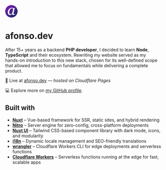 <img src="public/static/icons/favicon-192.png" alt="afonso.dev" width="40" height="40">

# afonso.dev

After 15+ years as a backend **PHP developer**, I decided to learn **Node**, **TypeScript** and their ecosystem. Rewriting my website served as my hands-on introduction to this new stack, chosen for its well-defined scope that allowed me to focus on fundamentals while delivering a complete product.

🚀 Live at [afonso.dev](https://afonso.dev) _— hosted on Cloudflare Pages_

💻 Explore more on [my GitHub profile](https://github.com/afonsodemori).

## Built with

- **[Nuxt](https://nuxt.com/)** – Vue-based framework for SSR, static sites, and hybrid rendering
- **[Nitro](https://nitro.unjs.io/)** – Server engine for zero-config, cross-platform deployments
- **[Nuxt UI](https://ui.nuxt.com/)** – Tailwind CSS-based component library with dark mode, icons, and modularity
- **[i18n](https://v9.i18n.nuxtjs.org/)** – Dynamic locale management and SEO-friendly translations
- **[wrangler](https://developers.cloudflare.com/workers/wrangler/)** – Cloudflare Workers CLI for edge deployments and serverless functions
- **[Cloudflare Workers](https://workers.cloudflare.com/)** – Serverless functions running at the edge for fast, scalable apps
